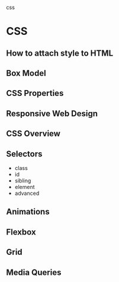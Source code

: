 css

# CSS

## How to attach style to HTML

## Box Model

## CSS Properties

## Responsive Web Design

## CSS Overview

## Selectors

- class
- id
- sibling
- element
- advanced

## Animations

## Flexbox

## Grid

## Media Queries